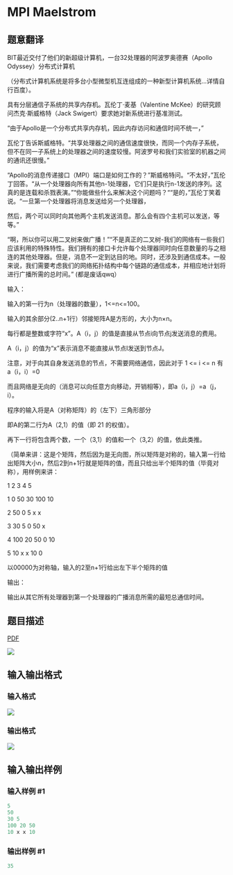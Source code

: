 # MPI Maelstrom

## 题意翻译

BIT最近交付了他们的新超级计算机，一台32处理器的阿波罗奥德赛（Apollo Odyssey）分布式计算机

（分布式计算机系统是将多台小型微型机互连组成的一种新型计算机系统...详情自行百度）。

具有分层通信子系统的共享内存机。瓦伦丁·麦基（Valentine McKee）的研究顾问杰克·斯威格特（Jack Swigert）要求她对新系统进行基准测试。

“由于Apollo是一个分布式共享内存机，因此内存访问和通信时间不统一，”

瓦伦丁告诉斯威格特。“共享处理器之间的通信速度很快，而同一个内存子系统，但不在同一子系统上的处理器之间的速度较慢。阿波罗号和我们实验室的机器之间的通讯还很慢。”

“Apollo的消息传递接口（MPI）端口是如何工作的？”斯威格特问。“不太好，”瓦伦丁回答。“从一个处理器向所有其他n-1处理器，它们只是执行n-1发送的序列。这真的是连载和杀戮表演。”“你能做些什么来解决这个问题吗？““是的，”瓦伦丁笑着说。“一旦第一个处理器将消息发送给另一个处理器，

然后，两个可以同时向其他两个主机发送消息。那么会有四个主机可以发送，等等。”

“啊，所以你可以用二叉树来做广播！”“不是真正的二叉树-我们的网络有一些我们应该利用的特殊特性。我们拥有的接口卡允许每个处理器同时向任意数量的与之相连的其他处理器。但是，消息不一定到达目的地。同时，还涉及到通信成本。一般来说，我们需要考虑我们的网络拓扑结构中每个链路的通信成本，并相应地计划将进行广播所需的总时间。” (都是废话qwq）

输入：

输入的第一行为n（处理器的数量），1<=n<=100。

输入的其余部分(2..n+1行）邻接矩阵A是方形的，大小为n×n。

每行都是整数或字符“x”。A（i，j）的值是直接从节点i向节点j发送消息的费用。

A（i，j）的值为“x”表示消息不能直接从节点I发送到节点J。

注意，对于向其自身发送消息的节点，不需要网络通信，因此对于 1 <= i <= n 有a（i，i）=0

而且网络是无向的（消息可以向任意方向移动，开销相等），即a（i，j）=a（j，i）。

程序的输入将是A（对称矩阵）的（左下）三角形部分

即A的第二行为A（2,1）的值（即 21 的权值）。

再下一行将包含两个数，一个（3,1）的值和一个（3,2）的值，依此类推。

（简单来讲：这是个矩阵，然后因为是无向图，所以矩阵是对称的，输入第一行给出矩阵大小n，然后2到n+1行就是矩阵的值，而且只给出半个矩阵的值（毕竟对称），用样例来讲：

1 2 3 4 5

1 0 50 30 100 10

2 50 0 5 x x

3 30 5 0 50 x

4 100 20 50 0 10

5 10 x x 10 0

以00000为对称轴，输入的2至n+1行给出左下半个矩阵的值

输出：

输出从其它所有处理器到第一个处理器的广播消息所需的最短总通信时间。

## 题目描述

[problemUrl]: https://uva.onlinejudge.org/index.php?option=com_onlinejudge&Itemid=8&category=6&page=show_problem&problem=364

[PDF](https://uva.onlinejudge.org/external/4/p423.pdf)

![](https://cdn.luogu.com.cn/upload/vjudge_pic/UVA423/620b48e988d4826466e382f01c3dcee7d7e821bf.png)

## 输入输出格式

### 输入格式

![](https://cdn.luogu.com.cn/upload/vjudge_pic/UVA423/3df347ad588012e63a8fca84f52ca55091b02457.png)

### 输出格式

![](https://cdn.luogu.com.cn/upload/vjudge_pic/UVA423/03cc7c4b3dd0f07be6457141bd0530655ffc8c03.png)

## 输入输出样例

### 输入样例 #1

```cpp
5
50
30 5
100 20 50
10 x x 10
```


### 输出样例 #1

```cpp
35
```


